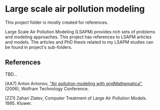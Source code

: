 # Large scale air pollution modeling

This project folder is mostly created for references.

Large Scale Air Pollution Modeling (LSAPM) provides rich sets of problems and modeling approaches.
This project has references to LSAPM articles and models. 
The articles and PhD thesis related to my LSAPM studies can be found in project's sub-folders.

## References

TBD...

[AA7] Anton Antonov, 
["Air pollution modeling with gridMathematica"](https://library.wolfram.com/infocenter/Conferences/6532/), 
(2006), 
Wolfram Technology Conference.

[ZZ1] Zahari Zlatev, Computer Treatment of Large Air Pollution Models. 1995. Kluwer.
